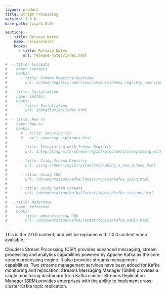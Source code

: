 ```yaml
---
layout: product
title: Stream Processing
version: 1.0.0
base-path: /csp/1.0.0/

sections:
  - title: Release Notes
    name: releasenotes
    books:
      - title: Release Notes
        url: release-notes/index.html

#  - title: Concepts
#    name: concepts
#    books:
#      - title: Schema Registry Overview
#        url: schema-registry-overview/content/schema_registry_overview.html
#
#  - title: Installation
#    name: install
#    books:
#      - title: Installation
#        url: installation/index.html
#
#  - title: How To
#    name: how-to
#    books:
#      # - title: Securing CSP
#      #   url: securing-csp/index.html
#
#      - title: Integrating with Schema Registry
#        url: integrating-with-schema-registry/content/integrating_with_nifi.html
#
#      - title: Using Schema Registry
#        url: using-schema-registry/content/adding_a_new_schema.html
#
#      - title: Using CDK
#        url: /documentation/kafka/latest/topics/kafka_using.html
#
#      - title: Using Kafka Streams
#        url: /documentation/kafka/latest/topics/kafka_streams.html
#
#  - title: Reference
#    name: reference
#    books:
#      - title: Administering CDK
#        url: /documentation/kafka/latest/topics/kafka_admin.html
---
```

This is the 2.0.0 content, and will be replaced with 1.0.0 content when available.

Cloudera Stream Processing (CSP) provides advanced messaging, stream
processing and analytics capabilities powered by Apache Kafka as the
core stream processing engine. It also provides streams management
capabilities. Two streams management services have been added for Kafka
monitoring and replication. Streams Messaging Manager (SMM) provides a
single monitoring dashboard for a Kafka cluster. Streams Replication
Manager (SRM) provides enterprises with the ability to implement
cross-cluster Kafka topic replication.
